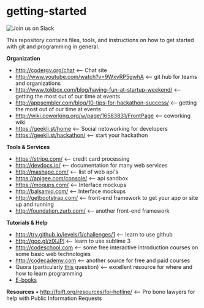 getting-started
===============

![Join us on Slack](https://slackin5dc0.azurewebsites.net/badge.svg)

This repository contains files, tools, and instructions on how to get started with git and programming in general.

**Organization**
* http://codergv.org/chat  <-- Chat site
* http://www.youtube.com/watch?v=9WxvRP5gwhA  <-- git hub for teams and organizations
* http://www.tokbox.com/blog/having-fun-at-startup-weekend/  <-- getting the most out of our time at events
* http://appsembler.com/blog/10-tips-for-hackathon-success/  <-- getting the most out of our time at events
* http://wiki.coworking.org/w/page/16583831/FrontPage  <-- coworking wiki
* https://geekli.st/home  <-- Social netoworking for developers
* https://geekli.st/hackathon/  <-- start your hackathon

<b>Tools & Services</b>
* https://stripe.com/  <-- credit card processing
* http://devdocs.io/  <-- documentation for many web services
* http://mashape.com/  <-- list of web api's
* https://apigee.com/console/  <-- api sandbox
* https://moqups.com/  <-- Interface mockups
* http://balsamiq.com/  <-- Interface mockups
* http://getbootstrap.com/  <-- front-end framework to get your app or site up and running
* http://foundation.zurb.com/  <-- another front-end framework

<b>Tutorials & Help</b>
* http://try.github.io/levels/1/challenges/1  <-- learn to use github
* http://goo.gl/zlXJPl <-- learn to use sublime 3
* http://codeschool.com  <-- some free interactive introduction courses on some basic web technologies    
* http://codecademy.com  <-- another source for free and paid courses    
* Quora (particularly [this](https://www.quora.com/Learning-to-Program/What-are-the-best-resources-sites-books-or-tutorials-for-learning-programming) question) <-- excellent resource for where and how to learn programming
* [E-books](https://drive.google.com/folderview?id=0B6K2B2YjelHvOTFfQVlWSHJQOG8&usp=sharing)

<b>Resources</b>
• http://foift.org/resources/foi-hotline/ <-- Pro bono lawyers for help with Public Information Requests
